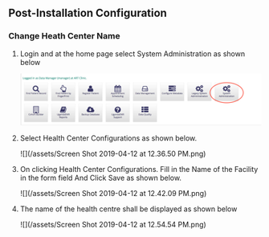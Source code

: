 ## Post-Installation Configuration

### **Change Heath Center Name**

1. Login and at  the home page select System Administration as shown below

    ![](/assets/healthcentre.png)

2. Select Health Center Configurations as shown below.

    ![](/assets/Screen Shot 2019-04-12 at 12.36.50 PM.png)

3. On clicking Health Center Configurations. Fill in the Name of the Facility in the form field And Click Save as shown below.

    ![](/assets/Screen Shot 2019-04-12 at 12.42.09 PM.png)

4. The name of the health centre shall be displayed as shown below

    ![](/assets/Screen Shot 2019-04-12 at 12.54.54 PM.png)

